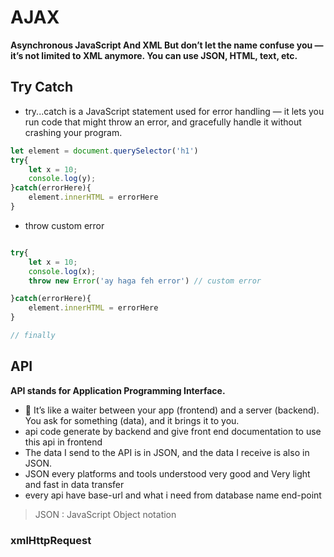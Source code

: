 # AJAX
**Asynchronous JavaScript And XML But don’t let the name confuse you — it’s not limited to XML anymore. You can use JSON, HTML, text, etc.**

## Try Catch
- try...catch is a JavaScript statement used for error handling — it lets you run code that might throw an error, and gracefully handle it without crashing your program.


```js
let element = document.querySelector('h1')
try{
    let x = 10;
    console.log(y);
}catch(errorHere){
    element.innerHTML = errorHere
}

```
- throw custom error
```js

try{
    let x = 10;
    console.log(x);
    throw new Error('ay haga feh error') // custom error

}catch(errorHere){
    element.innerHTML = errorHere
}

// finally  
```
## API 
**API stands for Application Programming Interface.**
- 🔌 It’s like a waiter between your app (frontend) and a server (backend).
You ask for something (data), and it brings it to you.
- api code generate by backend and give front end documentation to use this api in frontend
- The data I send to the API is in JSON, and the data I receive is also in JSON.
- JSON every platforms and tools understood very good and Very light and fast in data transfer 
- every api have base-url and what i need from database name end-point

> JSON : JavaScript Object notation


### xmlHttpRequest